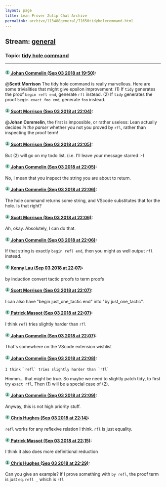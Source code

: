 ```yaml
---
layout: page
title: Lean Prover Zulip Chat Archive 
permalink: archive/113488general/71650tidyholecommand.html
---
```


## Stream: [general](index.html)
### Topic: [tidy hole command](71650tidyholecommand.html)

---

#### [![Click to go to Zulip](../../assets/img/zulip2.png) Johan Commelin (Sep 03 2018 at 19:50)](https://leanprover.zulipchat.com/#narrow/stream/113488-general/topic/tidy%20hole%20command/near/133272160):
@**Scott Morrison** The tidy hole command is really marvellous. Here are some trivialities that might give epsilon improvement:
(1) If `tidy` generates the proof `begin refl end`, generate `rfl` instead.
(2) If `tidy` generates the proof `begin exact foo end`, generate `foo` instead.

#### [![Click to go to Zulip](../../assets/img/zulip2.png) Scott Morrison (Sep 03 2018 at 22:04)](https://leanprover.zulipchat.com/#narrow/stream/113488-general/topic/tidy%20hole%20command/near/133276810):
@**Johan Commelin**, the first is impossible, or rather useless: Lean actually decides _in the parser_ whether you not you proved by `rfl`, rather than inspecting the proof term!

#### [![Click to go to Zulip](../../assets/img/zulip2.png) Scott Morrison (Sep 03 2018 at 22:05)](https://leanprover.zulipchat.com/#narrow/stream/113488-general/topic/tidy%20hole%20command/near/133276820):
But (2) will go on my todo list. (i.e. I'll leave your message starred :-)

#### [![Click to go to Zulip](../../assets/img/zulip2.png) Johan Commelin (Sep 03 2018 at 22:05)](https://leanprover.zulipchat.com/#narrow/stream/113488-general/topic/tidy%20hole%20command/near/133276825):
No, I mean that you inspect the string you are about to return.

#### [![Click to go to Zulip](../../assets/img/zulip2.png) Johan Commelin (Sep 03 2018 at 22:06)](https://leanprover.zulipchat.com/#narrow/stream/113488-general/topic/tidy%20hole%20command/near/133276866):
The hole command returns some string, and VScode substitutes that for the hole. Is that right?

#### [![Click to go to Zulip](../../assets/img/zulip2.png) Scott Morrison (Sep 03 2018 at 22:06)](https://leanprover.zulipchat.com/#narrow/stream/113488-general/topic/tidy%20hole%20command/near/133276869):
Ah, okay. Absolutely, I can do that.

#### [![Click to go to Zulip](../../assets/img/zulip2.png) Johan Commelin (Sep 03 2018 at 22:06)](https://leanprover.zulipchat.com/#narrow/stream/113488-general/topic/tidy%20hole%20command/near/133276870):
If that string is exactly `begin refl end`, then you might as well output `rfl` instead.

#### [![Click to go to Zulip](../../assets/img/zulip2.png) Kenny Lau (Sep 03 2018 at 22:07)](https://leanprover.zulipchat.com/#narrow/stream/113488-general/topic/tidy%20hole%20command/near/133276875):
by induction convert tactic proofs to term proofs

#### [![Click to go to Zulip](../../assets/img/zulip2.png) Scott Morrison (Sep 03 2018 at 22:07)](https://leanprover.zulipchat.com/#narrow/stream/113488-general/topic/tidy%20hole%20command/near/133276879):
I can also have "begin just_one_tactic end" into "by just_one_tactic".

#### [![Click to go to Zulip](../../assets/img/zulip2.png) Patrick Massot (Sep 03 2018 at 22:07)](https://leanprover.zulipchat.com/#narrow/stream/113488-general/topic/tidy%20hole%20command/near/133276880):
I think `refl` tries slightly harder than `rfl`

#### [![Click to go to Zulip](../../assets/img/zulip2.png) Johan Commelin (Sep 03 2018 at 22:07)](https://leanprover.zulipchat.com/#narrow/stream/113488-general/topic/tidy%20hole%20command/near/133276882):
That's somewhere on the VScode extension wishlist

#### [![Click to go to Zulip](../../assets/img/zulip2.png) Johan Commelin (Sep 03 2018 at 22:08)](https://leanprover.zulipchat.com/#narrow/stream/113488-general/topic/tidy%20hole%20command/near/133276940):
```quote
I think `refl` tries slightly harder than `rfl`
```
Hmmm... that might be true. So maybe we need to slightly patch tidy, to first try `exact rfl`. Then (1) will be a special case of (2).

#### [![Click to go to Zulip](../../assets/img/zulip2.png) Johan Commelin (Sep 03 2018 at 22:09)](https://leanprover.zulipchat.com/#narrow/stream/113488-general/topic/tidy%20hole%20command/near/133276948):
Anyway, this is not high priority stuff.

#### [![Click to go to Zulip](../../assets/img/zulip2.png) Chris Hughes (Sep 03 2018 at 22:14)](https://leanprover.zulipchat.com/#narrow/stream/113488-general/topic/tidy%20hole%20command/near/133277149):
`refl` works for any reflexive relation I think. `rfl` is just equality.

#### [![Click to go to Zulip](../../assets/img/zulip2.png) Patrick Massot (Sep 03 2018 at 22:15)](https://leanprover.zulipchat.com/#narrow/stream/113488-general/topic/tidy%20hole%20command/near/133277163):
I think it also does more definitional reduction

#### [![Click to go to Zulip](../../assets/img/zulip2.png) Chris Hughes (Sep 03 2018 at 22:29)](https://leanprover.zulipchat.com/#narrow/stream/113488-general/topic/tidy%20hole%20command/near/133277646):
Can you give an example? If I prove something with `by refl`, the proof term is just `eq.refl _` which is `rfl`

